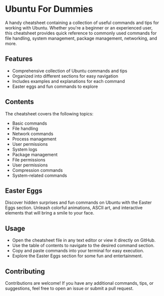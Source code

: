 # Ubuntu For Dummies

A handy cheatsheet containing a collection of useful commands and tips for working with Ubuntu. Whether you're a beginner or an experienced user, this cheatsheet provides quick reference to commonly used commands for file handling, system management, package management, networking, and more.

## Features 

- Comprehensive collection of Ubuntu commands and tips
- Organized into different sections for easy navigation
- Includes examples and explanations for each command
- Easter eggs and fun commands to explore

## Contents

The cheatsheet covers the following topics:

- Basic commands
- File handling
- Network commands
- Process management
- User permissions
- System logs
- Package management
- File permissions
- User permissions
- Compression commands
- System-related commands

## Easter Eggs

Discover hidden surprises and fun commands on Ubuntu with the Easter Eggs section. Unleash colorful animations, ASCII art, and interactive elements that will bring a smile to your face.

## Usage

- Open the cheatsheet file in any text editor or view it directly on GitHub.
- Use the table of contents to navigate to the desired command section.
- Copy and paste commands into your terminal for easy execution.
- Explore the Easter Eggs section for some fun and entertainment.

## Contributing

Contributions are welcome! If you have any additional commands, tips, or suggestions, feel free to open an issue or submit a pull request.
